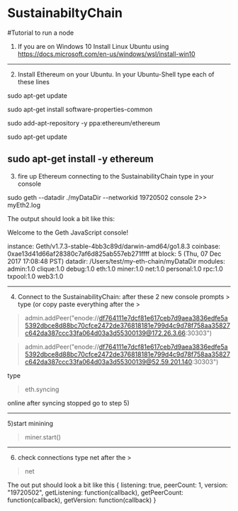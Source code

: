 # SustainabiltyChain
#Tutorial to run a node

1) If you are on Windows 10 Install Linux Ubuntu using https://docs.microsoft.com/en-us/windows/wsl/install-win10
------------------------------------------
2) Install Ethereum on your Ubuntu. In your Ubuntu-Shell type each of these lines

sudo apt-get update

sudo apt-get install software-properties-common

sudo add-apt-repository -y ppa:ethereum/ethereum

sudo apt-get update

sudo apt-get install -y ethereum
------------------------------------------
3) fire up Ethereum connecting to the SustainabilityChain type in your console

sudo geth --datadir ./myDataDir --networkid 19720502  console 2>> myEth2.log

The output should look a bit like this:

Welcome to the Geth JavaScript console!

instance: Geth/v1.7.3-stable-4bb3c89d/darwin-amd64/go1.8.3
coinbase: 0xae13d41d66af28380c7af6d825ab557eb271ffff
at block: 5 (Thu, 07 Dec 2017 17:08:48 PST)
datadir: /Users/test/my-eth-chain/myDataDir
modules: admin:1.0 clique:1.0 debug:1.0 eth:1.0 miner:1.0 net:1.0 personal:1.0 rpc:1.0 txpool:1.0 web3:1.0
>

------------------------------------------
4) Connect to the SustainabilityChain: after these 2 new console prompts > type (or copy paste everything after the >

>admin.addPeer("enode://df764111e7dcf81e617ceb7d9aea3836edfe5a5392dbce8d88bc70cfce2472de376818181e799d4c9d78f758aa35827c642da387ccc33fa064d03a3d55300139@172.26.3.66:30303")

>admin.addPeer("enode://df764111e7dcf81e617ceb7d9aea3836edfe5a5392dbce8d88bc70cfce2472de376818181e799d4c9d78f758aa35827c642da387ccc33fa064d03a3d55300139@52.59.201.140:30303")

type 
>eth.syncing

online after syncing stopped go to step 5)

------------------------------------------
5)start minining
>miner.start()
------------------------------------------
6) check connections type net after the >
>net

The out put should look a bit like this 
{
  listening: true,
  peerCount: 1,
  version: "19720502",
  getListening: function(callback),
  getPeerCount: function(callback),
  getVersion: function(callback)
}







